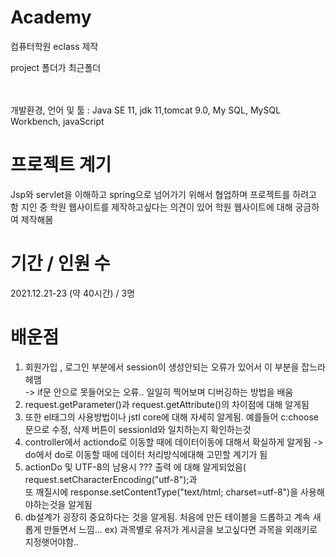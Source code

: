 # Academy
컴퓨터학원 eclass 제작
 
 project 폴더가 최근폴더
 
<br><br>
개발환경, 언어 및 툴 : Java SE 11, jdk 11,tomcat 9.0, My SQL, MySQL Workbench, javaScript

# 프로젝트 계기
Jsp와 servlet을 이해하고 spring으로 넘어가기 위해서 협업하며 프로젝트를 하려고 함
지인 중 학원 웹사이트를 제작하고싶다는 의견이 있어 학원 웹사이트에 대해 궁금하여 제작해봄

# 기간 / 인원 수
2021.12.21-23 (약 40시간) / 3명

# 배운점
1. 회원가입 , 로그인 부분에서 session이 생성안되는 오류가 있어서 이 부분을 잡느라 헤맴<br> -> if문 안으로 못들어오는 오류.. 일일히 찍어보며 디버깅하는 방법을 배움
2. request.getParameter()과 request.getAttribute()의 차이점에 대해 알게됨
3. 또한 el태그의 사용방법이나 jstl core에 대해 자세히 알게됨. 예를들어 c:choose 문으로 수정, 삭제 버튼이 sessionId와 일치하는지 확인하는것
4. controller에서 actiondo로 이동할 때에 데이터이동에 대해서 확실하게 알게됨 -> do에서 do로 이동할 때에 데이터 처리방식에대해 고민할 계기가 됨
5. actionDo 및 UTF-8의 남용시 ??? 출력 에 대해 알게되었음( request.setCharacterEncoding("utf-8");과 <br>또 깨질시에 response.setContentType("text/html; charset=utf-8")을 사용해야하는것을 알게됨
6. db설계가 굉장히 중요하다는 것을 알게됨. 처음에 만든 테이블을 드롭하고 계속 새롭게 만들면서 느낌... ex) 과목별로 유저가 게시글을 보고싶다면 과목을 외래키로 지정햇어야함..
